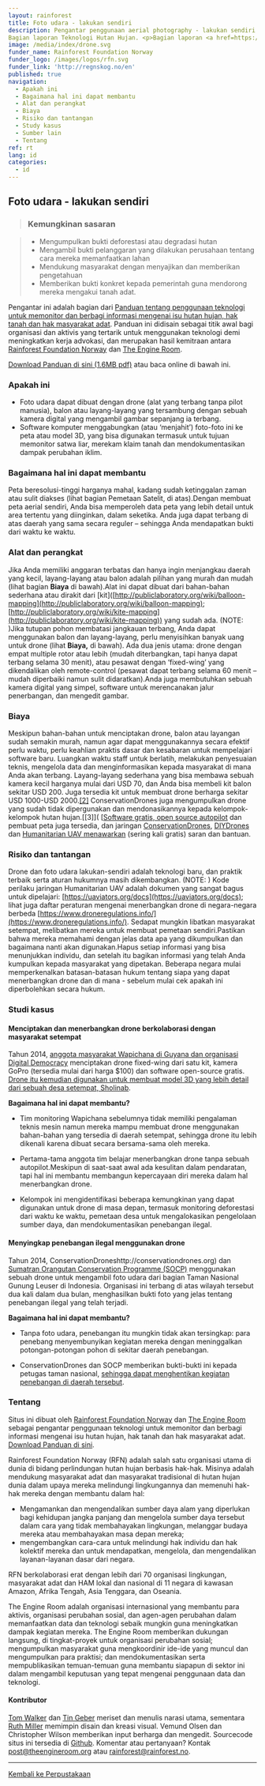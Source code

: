 ```yaml
---
layout: rainforest
title: Foto udara - lakukan sendiri
description: Pengantar penggunaan aerial photography - lakukan sendiri (seperti drone) untuk membuat peta atau model 3D guna memonitor satwa liar, mencatat klaim tanah dan mendokumentasikan dampak perubahan iklim. Cara ini dapat menghasilkan gambar yang lebih detil dibandingkan dengan data satelit, dan dapat diperbarui seketika.
Bagian laporan Teknologi Hutan Hujan. <p>Bagian laporan <a href=https://library.theengineroom.org/id/rainforest-tech>Teknologi Hutan Hujan</a>.</p>
image: /media/index/drone.svg
funder_name: Rainforest Foundation Norway
funder_logo: /images/logos/rfn.svg
funder_link: 'http://regnskog.no/en'
published: true
navigation:
  - Apakah ini
  - Bagaimana hal ini dapat membantu
  - Alat dan perangkat
  - Biaya
  - Risiko dan tantangan
  - Study kasus
  - Sumber lain
  - Tentang
ref: rt
lang: id
categories:
  - id
---
```


## **Foto udara - lakukan sendiri**

> ### Kemungkinan sasaran

> * Mengumpulkan bukti deforestasi atau degradasi hutan
> * Mengambil bukti pelanggaran yang dilakukan perusahaan tentang cara mereka memanfaatkan lahan
> * Mendukung masyarakat dengan menyajikan dan memberikan pengetahuan
> * Memberikan bukti konkret kepada pemerintah guna mendorong mereka mengakui tanah adat.

Pengantar ini adalah bagian dari [Panduan tentang penggunaan teknologi untuk memonitor dan berbagi informasi mengenai isu hutan hujan, hak tanah dan hak masyarakat adat](https://library.theengineroom.org/rainforest-tech). Panduan ini didisain sebagai titik awal bagi organisasi dan aktivis yang tertarik untuk menggunakan teknologi demi meningkatkan kerja advokasi, dan merupakan hasil kemitraan antara [Rainforest Foundation Norway](http://www.regnskog.no/en/) dan [The Engine Room](https://theengineroom.org/).

[Download Panduan di sini (1.6MB pdf)](http://d5i6is0eze552.cloudfront.net/documents/Publikasjoner/Andre-rapporter/Rainforest-tech-primer.pdf?mtime=20160704134642) atau baca online di bawah ini.

### Apakah ini

* Foto udara dapat dibuat dengan drone (alat yang terbang tanpa pilot manusia), balon atau layang-layang yang tersambung dengan sebuah kamera digital yang mengambil gambar sepanjang ia terbang.
* Software komputer menggabungkan (atau ‘menjahit’) foto-foto ini ke peta atau model 3D, yang bisa digunakan termasuk untuk tujuan memonitor satwa liar, merekam klaim tanah dan mendokumentasikan dampak perubahan iklim.

### Bagaimana hal ini dapat membantu

Peta beresolusi-tinggi harganya mahal, kadang sudah ketinggalan zaman atau sulit diakses (lihat bagian Pemetaan Satelit, di atas).Dengan membuat peta aerial sendiri, Anda bisa memperoleh data peta yang lebih detail untuk area tertentu yang diinginkan, dalam seketika. Anda juga dapat terbang di atas daerah yang sama secara reguler – sehingga Anda mendapatkan bukti dari waktu ke waktu.

### Alat dan perangkat

Jika Anda memiliki anggaran terbatas dan hanya ingin menjangkau daerah yang kecil, layang-layang atau balon adalah pilihan yang murah dan mudah (lihat bagian **Biaya** di bawah).Alat ini dapat dibuat dari bahan-bahan sederhana atau dirakit dari [kit]([http://publiclaboratory.org/wiki/balloon-mapping](http://publiclaboratory.org/wiki/balloon-mapping); [http://publiclaboratory.org/wiki/kite-mapping](http://publiclaboratory.org/wiki/kite-mapping)) yang sudah ada. (NOTE: )Jika tutupan pohon membatasi jangkauan terbang, Anda dapat menggunakan balon dan layang-layang, perlu menyisihkan banyak uang untuk drone (lihat **Biaya,** di bawah). Ada dua jenis utama: drone dengan empat multiple rotor atau lebih (mudah diterbangkan, tapi hanya dapat terbang selama 30 menit), atau pesawat dengan ‘fixed-wing’ yang dikendalikan oleh remote-control (pesawat dapat terbang selama 60 menit – mudah diperbaiki namun sulit didaratkan).Anda juga membutuhkan sebuah kamera digital yang simpel, software untuk merencanakan jalur penerbangan, dan mengedit gambar.

### Biaya

Meskipun bahan-bahan untuk menciptakan drone, balon atau layangan sudah semakin murah, namun agar dapat menggunakannya secara efektif perlu waktu, perlu keahlian praktis dasar dan kesabaran untuk mempelajari software baru. Luangkan waktu staff untuk berlatih, melakukan penyesuaian teknis, mengelola data dan menginformasikan kepada masyarakat di mana Anda akan terbang. Layang-layang sederhana yang bisa membawa sebuah kamera kecil harganya mulai dari USD 70, dan Anda bisa membeli kit balon sekitar USD 200. Juga tersedia kit untuk membuat drone berharga sekitar USD 1000-USD 2000.[[2]](http://www.openrelief.org/home/open-source-airframe/) ConservationDrones juga mengumpulkan drone yang sudah tidak dipergunakan dan mendonasikannya kepada kelompok-kelompok hutan hujan.[[3]]( [[Software gratis, open source autopilot]([http://opendronemap.github.io/odm/](http://opendronemap.github.io/odm/)) dan pembuat peta juga tersedia, dan jaringan [ConservationDrones]([http://conservationdrones.org/](http://conservationdrones.org/2014/10/24/recycle/)), [DIYDrones]([http://diydrones.com/](http://diydrones.com/profiles/blogs/a-newbies-guide-to-uavs)) dan [Humanitarian UAV menawarkan]([http://uaviators.org/about-this-site-rules](http://uaviators.org/about-this-site-rules)) (sering kali gratis) saran dan bantuan.

### Risiko dan tantangan

Drone dan foto udara lakukan-sendiri adalah teknologi baru, dan praktik terbaik serta aturan hukumnya masih dikembangkan. (NOTE:  ) Kode perilaku jaringan Humanitarian UAV adalah dokumen yang sangat bagus untuk dipelajari: [https://uaviators.org/docs](https://uaviators.org/docs); lihat juga daftar peraturan mengenai menerbangkan drone di negara-negara berbeda [https://www.droneregulations.info/](https://www.droneregulations.info/).  Sedapat mungkin libatkan masyarakat setempat, melibatkan mereka untuk membuat pemetaan sendiri.Pastikan bahwa mereka memahami dengan jelas data apa yang dikumpulkan dan bagaimana nanti akan digunakan.Hapus setiap informasi yang bisa menunjukkan individu, dan setelah itu bagikan informasi yang telah Anda kumpulkan kepada masyarakat yang dipetakan. Beberapa negara mulai memperkenalkan batasan-batasan hukum tentang siapa yang dapat menerbangkan drone dan di mana - sebelum mulai cek apakah ini diperbolehkan secara hukum. 

### Studi kasus

#### Menciptakan dan menerbangkan drone berkolaborasi dengan masyarakat setempat

Tahun 2014, [anggota masyarakat Wapichana di Guyana dan organisasi Digital Democracy]([http://www.digital-democracy.org](http://www.digital-democracy.org/blog/we-built-a-drone/)) menciptakan drone fixed-wing dari satu kit, kamera GoPro (tersedia mulai dari harga $100) dan software open-source gratis. [Drone itu kemudian digunakan untuk membuat model 3D yang lebih detail dari sebuah desa setempat, Sholinab]([http://www.digital-democracy.org/blog/we-built-a-drone/](http://www.digital-democracy.org/blog/we-built-a-drone/)).

**Bagaimana hal ini dapat membantu?**

* Tim monitoring Wapichana sebelumnya tidak memiliki pengalaman teknis mesin namun mereka mampu membuat drone menggunakan bahan-bahan yang tersedia di daerah setempat, sehingga drone itu lebih dikenali karena dibuat secara bersama-sama oleh mereka. 

* Pertama-tama anggota tim belajar menerbangkan drone tanpa sebuah autopilot.Meskipun di saat-saat awal ada kesulitan dalam pendaratan, tapi hal ini membantu membangun kepercayaan diri mereka dalam hal menerbangkan drone.

* Kelompok ini mengidentifikasi beberapa kemungkinan yang dapat digunakan untuk drone di masa depan, termasuk monitoring deforestasi dari waktu ke waktu, pemetaan desa untuk mengalokasikan pengelolaan sumber daya, dan mendokumentasikan penebangan ilegal.

#### Menyingkap penebangan ilegal menggunakan drone

Tahun 2014, ConservationDroneshttp://conservationdrones.org) dan [Sumatran Orangutan Conservation Programme (SOCP)](http://www.sumatranorangutan.org/) menggunakan sebuah drone untuk mengambil foto udara dari bagian Taman Nasional Gunung Leuser di Indonesia. Organisasi ini terbang di atas wilayah tersebut dua kali dalam dua bulan, menghasilkan bukti foto yang jelas tentang penebangan ilegal yang telah terjadi.

**Bagaimana hal ini dapat membantu?**

* Tanpa foto udara, penebangan itu mungkin tidak akan tersingkap: para penebang menyembunyikan kegiatan mereka dengan meninggalkan potongan-potongan pohon di sekitar daerah penebangan.

* ConservationDrones dan SOCP memberikan bukti-bukti ini kepada petugas taman nasional, [sehingga dapat menghentikan kegiatan penebangan di daerah tersebut](http://conservationdrones.org/2014/09/30/illegal-logging/).

### Tentang

Situs ini dibuat oleh [Rainforest Foundation Norway](http://regnskog.no/en/) dan [The Engine Room](https://theengineroom.org/) sebagai pengantar penggunaan teknologi untuk memonitor dan berbagi informasi mengenai isu hutan hujan, hak tanah dan hak masyarakat adat. [Download Panduan di sini](http://d5i6is0eze552.cloudfront.net/documents/Publikasjoner/Andre-rapporter/Rainforest-tech-primer.pdf?mtime=20160704134642).

Rainforest Foundation Norway (RFN) adalah salah satu organisasi utama di dunia di bidang perlindungan hutan hujan berbasis hak-hak. Misinya adalah mendukung masyarakat adat dan masyarakat tradisional di hutan hujan dunia dalam upaya mereka melindungi lingkungannya dan memenuhi hak-hak mereka dengan membantu dalam hal:

- Mengamankan dan mengendalikan sumber daya alam yang diperlukan bagi kehidupan jangka panjang dan mengelola sumber daya tersebut dalam cara yang tidak membahayakan lingkungan, melanggar budaya mereka atau membahayakan masa depan mereka;
- mengembangkan cara-cara untuk melindungi hak individu dan hak kolektif mereka dan untuk mendapatkan, mengelola, dan mengendalikan layanan-layanan dasar dari negara.

RFN berkolaborasi erat dengan lebih dari 70 organisasi lingkungan, masyarakat adat dan HAM lokal dan nasional di 11 negara di kawasan Amazon, Afrika Tengah, Asia Tenggara, dan Oseania.

The Engine Room adalah organisasi internasional yang membantu para aktivis, organisasi perubahan sosial, dan agen-agen perubahan dalam memanfaatkan data dan teknologi sebaik mungkin guna meningkatkan dampak kegiatan mereka. The Engine Room memberikan dukungan langsung, di tingkat-proyek untuk organisasi perubahan sosial; mengumpulkan masyarakat guna mengkoordinir ide-ide yang muncul dan mengumpulkan para praktisi; dan mendokumentasikan serta mempublikasikan temuan-temuan guna membantu siapapun di sektor ini dalam mengambil keputusan yang tepat mengenai penggunaan data dan teknologi.

#### Kontributor

[Tom Walker](https://www.theengineroom.org/our_team/tom-walker/) dan [Tin Geber](https://www.theengineroom.org/our_team/tin-geber/) meriset dan menulis narasi utama, sementara [Ruth Miller](http://ruthmiller.net/) memimpin disain dan kreasi visual. Vemund Olsen dan Christopher Wilson memberikan input berharga dan mengedit. Sourcecode situs ini tersedia di [Github](https://github.com/the-engine-room/library/). Komentar atau pertanyaan? Kontak [post@theengineroom.org](mailto:post@theengineroom.org) atau [rainforest@rainforest.no](mailto:rainforest@rainforest.no).

---

[Kembali ke Perpustakaan](https://library.theengineroom.org/)
